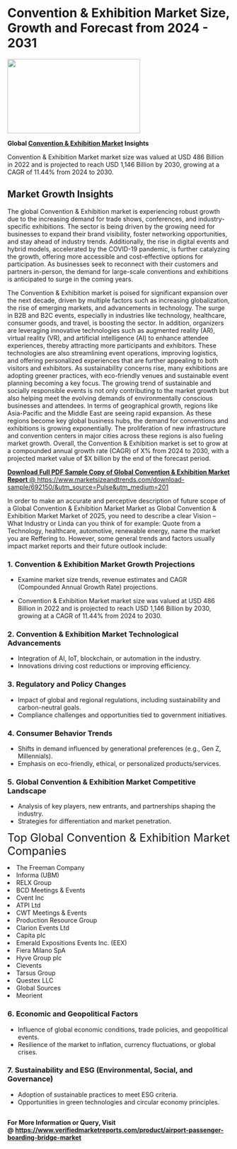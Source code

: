 <H1>Convention & Exhibition Market Size, Growth and Forecast from 2024 - 2031</H1><img class="aligncenter size-medium wp-image-584254" src="https://thirdeyenews.in/wp-content/uploads/2024/09/Global-Market-Research-300x168.jpeg" alt="" width="300" height="168" /><p><strong>Global&nbsp;<a href="https://www.marketsizeandtrends.com/download-sample/692150/&amp;utm_source=Pulse&amp;utm_medium=201">Convention & Exhibition Market</a> Insights</strong></p><p>Convention & Exhibition Market market size was valued at USD 486 Billion in 2022 and is projected to reach USD 1,146 Billion by 2030, growing at a CAGR of 11.44% from 2024 to 2030.</p><p><h2>Market Growth Insights</h2> <p>The global Convention & Exhibition market is experiencing robust growth due to the increasing demand for trade shows, conferences, and industry-specific exhibitions. The sector is being driven by the growing need for businesses to expand their brand visibility, foster networking opportunities, and stay ahead of industry trends. Additionally, the rise in digital events and hybrid models, accelerated by the COVID-19 pandemic, is further catalyzing the growth, offering more accessible and cost-effective options for participation. As businesses seek to reconnect with their customers and partners in-person, the demand for large-scale conventions and exhibitions is anticipated to surge in the coming years.</p> <p><a href="#"></a></p> <p>The Convention & Exhibition market is poised for significant expansion over the next decade, driven by multiple factors such as increasing globalization, the rise of emerging markets, and advancements in technology. The surge in B2B and B2C events, especially in industries like technology, healthcare, consumer goods, and travel, is boosting the sector. In addition, organizers are leveraging innovative technologies such as augmented reality (AR), virtual reality (VR), and artificial intelligence (AI) to enhance attendee experiences, thereby attracting more participants and exhibitors. These technologies are also streamlining event operations, improving logistics, and offering personalized experiences that are further appealing to both visitors and exhibitors. As sustainability concerns rise, many exhibitions are adopting greener practices, with eco-friendly venues and sustainable event planning becoming a key focus. The growing trend of sustainable and socially responsible events is not only contributing to the market growth but also helping meet the evolving demands of environmentally conscious businesses and attendees. In terms of geographical growth, regions like Asia-Pacific and the Middle East are seeing rapid expansion. As these regions become key global business hubs, the demand for conventions and exhibitions is growing exponentially. The proliferation of new infrastructure and convention centers in major cities across these regions is also fueling market growth. Overall, the Convention & Exhibition market is set to grow at a compounded annual growth rate (CAGR) of X% from 2024 to 2030, with a projected market value of $X billion by the end of the forecast period. <p><a href="#"></p><p><span class=""><strong>Download Full PDF Sample Copy of Global Convention & Exhibition Market Report</strong> @ <a href="https://www.marketsizeandtrends.com/download-sample/692150/&amp;utm_source=Pulse&amp;utm_medium=201" target="_blank">https://www.marketsizeandtrends.com/download-sample/692150/&amp;utm_source=Pulse&amp;utm_medium=201</a></span></p><p>In order to make an accurate and perceptive description of future scope of a Global&nbsp;Convention & Exhibition Market Market as Global&nbsp;Convention & Exhibition Market Market of 2025, you need to describe a clear Vision &ndash; What Industry or Linda can you think of for example: Quote from a Technology, healthcare, automotive, renewable energy, name the market you are Reffering to. However, some general trends and factors usually impact market reports and their future outlook include:</p><h3>1.&nbsp;<strong>Convention & Exhibition Market Growth Projections</strong></h3><ul><li>Examine market size trends, revenue estimates and CAGR (Compounded Annual Growth Rate) projections.</li><li><p>Convention & Exhibition Market market size was valued at USD 486 Billion in 2022 and is projected to reach USD 1,146 Billion by 2030, growing at a CAGR of 11.44% from 2024 to 2030.</p></li></ul><h3>2.&nbsp;<strong>Convention & Exhibition Market Technological Advancements</strong></h3><ul><li>Integration of AI, IoT, blockchain, or automation in the industry.</li><li>Innovations driving cost reductions or improving efficiency.</li></ul><h3>3.&nbsp;<strong>Regulatory and Policy Changes</strong></h3><ul><li>Impact of global and regional regulations, including sustainability and carbon-neutral goals.</li><li>Compliance challenges and opportunities tied to government initiatives.</li></ul><h3>4.&nbsp;<strong>Consumer Behavior Trends</strong></h3><ul><li>Shifts in demand influenced by generational preferences (e.g., Gen Z, Millennials).</li><li>Emphasis on eco-friendly, ethical, or personalized products/services.</li></ul><h3>5.&nbsp;<strong>Global Convention & Exhibition Market Competitive Landscape</strong></h3><ul><li>Analysis of key players, new entrants, and partnerships shaping the industry.</li><li>Strategies for differentiation and market penetration.</li></ul><p data-pm-slice="1 1 []"><span style="color: inherit; font-family: inherit; font-size: 25px;">Top Global Convention & Exhibition Market Companies</span></p><div class="" data-test-id=""><p><li>The Freeman Company</li><li> Informa (UBM)</li><li> RELX Group</li><li> BCD Meetings & Events</li><li> Cvent Inc</li><li> ATPI Ltd</li><li> CWT Meetings & Events</li><li> Production Resource Group</li><li> Clarion Events Ltd</li><li> Capita plc</li><li> Emerald Expositions Events Inc. (EEX)</li><li> Fiera Milano SpA</li><li> Hyve Group plc</li><li> Cievents</li><li> Tarsus Group</li><li> Questex LLC</li><li> Global Sources</li><li> Meorient</li></p></div><h3>6.&nbsp;<strong>Economic and Geopolitical Factors</strong></h3><ul><li>Influence of global economic conditions, trade policies, and geopolitical events.</li><li>Resilience of the market to inflation, currency fluctuations, or global crises.</li></ul><h3>7.&nbsp;<strong>Sustainability and ESG (Environmental, Social, and Governance)</strong></h3><ul><li>Adoption of sustainable practices to meet ESG criteria.</li><li>Opportunities in green technologies and circular economy principles.</li></ul><h2><strong style="font-size: 14px;">For More Information or Query, Visit @&nbsp;</strong><a style="background-color: #ffffff; font-size: 14px;" href="https://www.marketsizeandtrends.com/report/convention-exhibition-market/" target="_blank">https://www.verifiedmarketreports.com/product/airport-passenger-boarding-bridge-market</a></h2>
